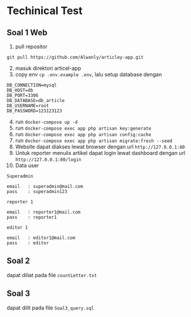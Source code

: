 # Techinical Test


## Soal 1 Web
1. pull repositor 
```
git pull https://github.com/Alwanly/articley-app.git
```
2. masuk direktori articel-app
3. copy env `cp .env.example .env`, lalu setup database dengan
```
DB_CONNECTION=mysql
DB_HOST=db
DB_PORT=3306
DB_DATABASE=db_article
DB_USERNAME=root
DB_PASSWORD=123123123
```
4. run `docker-compose up -d`
5. run `docker-compose exec app php artisan key:generate `
6. run `docker-compose exec app php artisan config:cache `
7. run `docker-compose exec app php artisan migrate:fresh --seed`
8. Website dapat diakses lewat browser dengan url `http://127.0.0.1:80`
9. Untuk reporter menulis artikel dapat login lewat dashboard dengan url `http://127.0.0.1:80/login`
10. Data user 
```
Superadmin

email   : superadmin@mail.com
pass    : superadmin123

```
```
reporter 1

email   : reporter1@mail.com
pass    : reporter1

```
```
editor 1

email   : editor1@mail.com
pass    : editor

```

## Soal 2
dapat diliat pada file `countLetter.txt`

## Soal 3
dapat dilit pada file `Soal3_query.sql`